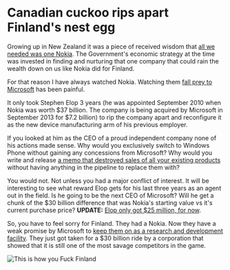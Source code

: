 Canadian cuckoo rips apart Finland's nest egg
=============================================

Growing up in New Zealand it was a piece of received wisdom that [all we needed 
was one Nokia][0]. The Government's economic strategy at the time was invested in
finding and nurturing that one company that could rain the wealth down on us 
like Nokia did for Finland.

For that reason I have always watched Nokia. Watching them [fall prey to 
Microsoft][1] has been painful. 

It only took Stephen Elop 3 years (he was appointed September 2010 when Nokia 
was worth $37 billion. The company is being acquired by Microsoft in September
2013 for $7.2 billion) to rip the company apart and reconfigure it as the new
device manufacturing arm of his previous employer. 

If you looked at him as the CEO of a proud independent company none of his 
actions made sense. Why would you exclusively switch to Windows Phone without 
gaining any concessions from Microsoft? Why would you write and release [a memo
that destroyed sales of all your existing products][2] without having anything in 
the pipeline to replace them with?

 [0]: http://www.treasury.govt.nz/publications/research-policy/wp/2000/00-01/twp00-01.pdf
 [1]: http://press.nokia.com/2010/09/10/nokia-appoints-stephen-elop-to-president-and-ceo-as-of-september-21-2010-2/
 [2]: http://communities-dominate.blogs.com/brands/2012/06/the-final-reckoning-of-burning-platforms-memo-damaged-nokia-by-wiping-out-13b-in-revenues-and-destro.html

You would not. Not unless you had a major conflict of interest. It will be
interesting to see what reward Elop gets for his last three years as an agent
out in the field. Is he going to be the next CEO of Microsoft? Will he get a
chunk of the $30 billion difference that was Nokia's starting value vs it's 
current purchase price? **UPDATE:** [Elop only got $25 million, for now][3].

 [3]: http://www.bbc.co.uk/news/business-24171520

So, you have to feel sorry for Finland. They had a Nokia. Now they have a weak
promise by Microsoft to [keep them on as a research and development facility][4].
 They just got taken for a $30 billion ride by a corporation that showed that 
it is still one of the most savage competitors in the game. 

 [4]: http://www.zdnet.com/finland-to-become-microsofts-mobile-r-and-d-hub-after-nokia-buyout-7000020164/

 ![This is how you Fuck Finland](https://www.interpretthis.org/static/images/balmer-elop.jpg "This is how you Fuck Finland")
